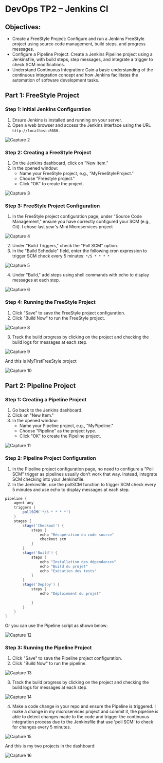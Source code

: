 # DevOps TP2 – Jenkins CI
## Objectives:
- Create a FreeStyle Project: Configure and run a Jenkins FreeStyle project using source code management, build steps, and progress messages.
- Configure a Pipeline Project: Create a Jenkins Pipeline project using a Jenkinsfile, with build steps, step messages, and integrate a trigger to check SCM modifications.
- Understand Continuous Integration: Gain a basic understanding of the continuous integration concept and how Jenkins facilitates the automation of software development tasks.
  
## Part 1: FreeStyle Project
### Step 1: Initial Jenkins Configuration
1. Ensure Jenkins is installed and running on your server.
2. Open a web browser and access the Jenkins interface using the URL `http://localhost:8080.`

![Capture 2](https://github.com/hadil-kortas/TP2-Jenkins/assets/97675597/57811743-4255-4782-877c-dd2d605782a4)

### Step 2: Creating a FreeStyle Project
1. On the Jenkins dashboard, click on "New Item."
2. In the opened window:
   - Name your FreeStyle project, e.g., "MyFreeStyleProject."
   - Choose "Freestyle project."
   - Click "OK" to create the project.


![Capture 3](https://github.com/hadil-kortas/TP2-Jenkins/assets/97675597/a55302c3-373d-4f2a-8823-83178fb11816)

### Step 3: FreeStyle Project Configuration
1. In the FreeStyle project configuration page, under "Source Code Management," ensure you have correctly configured your SCM (e.g., Git).
I chose last year's Mini Microservices project

![Capture 4](https://github.com/hadil-kortas/TP2-Jenkins/assets/97675597/d103daaf-feb1-4a17-beb0-a1d63838b297)


2. Under "Build Triggers," check the "Poll SCM" option.
3. In the "Build Schedule" field, enter the following cron expression to trigger SCM check every 5 minutes: `*/5 * * * *`

![Capture 5](https://github.com/hadil-kortas/TP2-Jenkins/assets/97675597/d820b69b-c233-40d9-9169-e81a3c7e0dba)

4. Under "Build," add steps using shell commands with echo to display messages at each step.

![Capture 6](https://github.com/hadil-kortas/TP2-Jenkins/assets/97675597/661606ae-0751-486d-9dcb-a9d6647ab421)

### Step 4: Running the FreeStyle Project
1. Click "Save" to save the FreeStyle project configuration.
2. Click "Build Now" to run the FreeStyle project.

![Capture 8](https://github.com/hadil-kortas/TP2-Jenkins/assets/97675597/61677043-dd07-4d95-a261-7de26bfdbcb4)

3. Track the build progress by clicking on the project and checking the build logs for messages at each step.

![Capture 9](https://github.com/hadil-kortas/TP2-Jenkins/assets/97675597/c41beac7-d9b4-412e-8bda-9695571f91b2)

And this is MyFirstFreeStyle project

![Capture 10](https://github.com/hadil-kortas/TP2-Jenkins/assets/97675597/047e3388-697e-4dd8-b170-f80cd1f576df)

## Part 2: Pipeline Project
### Step 1: Creating a Pipeline Project
1. Go back to the Jenkins dashboard.
2. Click on "New Item."
3. In the opened window:
    - Name your Pipeline project, e.g., "MyPipeline."
    - Choose "Pipeline" as the project type.
    - Click "OK" to create the Pipeline project.

![Capture 11](https://github.com/hadil-kortas/TP2-Jenkins/assets/97675597/a702565f-120b-4c7a-ae52-05d9785a8d84)

### Step 2: Pipeline Project Configuration
1. In the Pipeline project configuration page, no need to configure a "Poll SCM" trigger as pipelines usually don't work that way. Instead, integrate SCM checking into your Jenkinsfile.
2. In the Jenkinsfile, use the pollSCM function to trigger SCM check every 5 minutes and use echo to display messages at each step.
```groovy
pipeline {
    agent any
    triggers {
        pollSCM('*/5 * * * *')
    }
    stages {
        stage('Checkout') {
            steps {
                echo "Récupération du code source"
                checkout scm
            }
        }
        stage('Build') {
            steps {
                echo "Installation des dépendances"
                echo "Build du projet"
                echo "Exécution des tests"
            }
        }
        stage('Deploy') {
            steps {
                echo "Déploiement du projet"
      
            }
        }
    }
}
```
Or you can use the Pipeline script as shown below: 

![Capture 12](https://github.com/hadil-kortas/TP2-Jenkins/assets/97675597/65813df8-6421-4ff0-97e9-8b622e822b44)

### Step 3: Running the Pipeline Project
1. Click "Save" to save the Pipeline project configuration.
2. Click "Build Now" to run the pipeline.

![Capture 13](https://github.com/hadil-kortas/TP2-Jenkins/assets/97675597/0331549b-f018-4268-955f-0f1a5fbf664e)

3. Track the build progress by clicking on the project and checking the build logs for messages at each step.

![Capture 14](https://github.com/hadil-kortas/TP2-Jenkins/assets/97675597/5eb00695-18c3-4750-8828-fa1487f422ba)

4. Make a code change in your repo and ensure the Pipeline is triggered.
I make a change in my microservices project and commit it, the pipeline is able to detect changes made to the code and trigger the continuous integration process due to the Jenkinsfile that use 'poll SCM' to check for changes every 5 minutes.

![Capture 15](https://github.com/hadil-kortas/TP2-Jenkins/assets/97675597/b2f3dbb0-6085-42f0-9b1b-92734f76966e)

And this is my two projects in the dashboard

![Capture 16](https://github.com/hadil-kortas/TP2-Jenkins/assets/97675597/b92d66dc-9ce5-4f9e-8c94-15ec7031160b)











